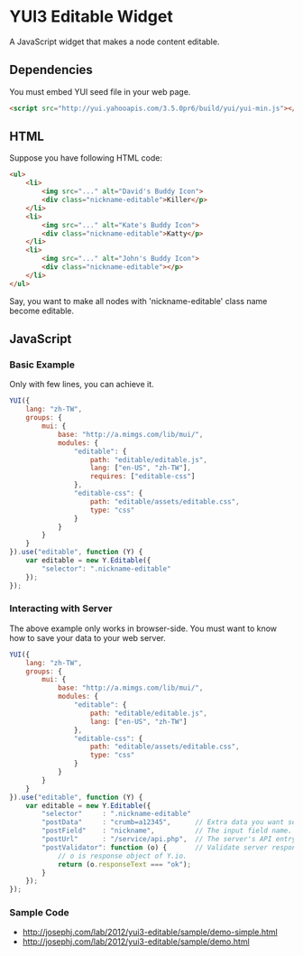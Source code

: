 # YUI3 Editable Widget

A JavaScript widget that makes a node content editable.

## Dependencies

You must embed YUI seed file in your web page.

```html
<script src="http://yui.yahooapis.com/3.5.0pr6/build/yui/yui-min.js"></script>
```

## HTML

Suppose you have following HTML code:

```html
<ul>
    <li>
        <img src="..." alt="David's Buddy Icon">
        <div class="nickname-editable">Killer</p>
    </li>
    <li>
        <img src="..." alt="Kate's Buddy Icon">
        <div class="nickname-editable">Katty</p>
    </li>
    <li>
        <img src="..." alt="John's Buddy Icon">
        <div class="nickname-editable"></p>
    </li>
</ul>
```

Say, you want to make all nodes with 'nickname-editable' class name become editable.

## JavaScript

### Basic Example

Only with few lines, you can achieve it.

```javascript
YUI({
    lang: "zh-TW",
    groups: {
        mui: {
            base: "http://a.mimgs.com/lib/mui/",
            modules: {
                "editable": {
                    path: "editable/editable.js",
                    lang: ["en-US", "zh-TW"],
                    requires: ["editable-css"]
                },
                "editable-css": {
                    path: "editable/assets/editable.css",
                    type: "css"
                }
            }
        }
    }
}).use("editable", function (Y) {
    var editable = new Y.Editable({
        "selector": ".nickname-editable"
    });
});
```

### Interacting with Server

The above example only works in browser-side.
You must want to know how to save your data to your web server.

```javascript
YUI({
    lang: "zh-TW",
    groups: {
        mui: {
            base: "http://a.mimgs.com/lib/mui/",
            modules: {
                "editable": {
                    path: "editable/editable.js",
                    lang: ["en-US", "zh-TW"]
                },
                "editable-css": {
                    path: "editable/assets/editable.css",
                    type: "css"
                }
            }
        }
    }
}).use("editable", function (Y) {
    var editable = new Y.Editable({
        "selector"     : ".nickname-editable"
        "postData"     : "crumb=a12345",      // Extra data you want send to server.
        "postField"    : "nickname",          // The input field name.
        "postUrl"      : "/service/api.php",  // The server's API entrypoint.
        "postValidator": function (o) {       // Validate server response before updating UI.
            // o is response object of Y.io.
            return (o.responseText === "ok");
        }
    });
});
```

### Sample Code

* http://josephj.com/lab/2012/yui3-editable/sample/demo-simple.html
* http://josephj.com/lab/2012/yui3-editable/sample/demo.html
